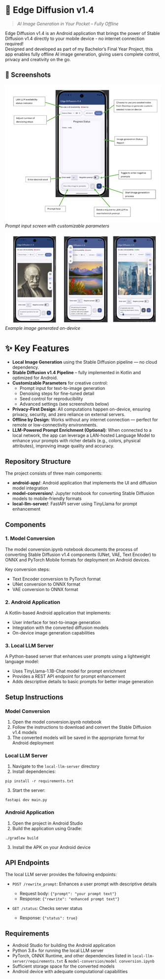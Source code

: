 # 📱  Edge Diffusion v1.4

> *AI Image Generation in Your Pocket – Fully Offline*

Edge Diffusion v1.4 is an Android application that brings the power of Stable Diffusion v1.4 directly to your mobile device - no internet connection required! \
Designed and developed as part of my Bachelor’s Final Year Project, this app enables fully offline AI image generation, giving users complete control, privacy and creativity on the go.


## 📸 Screenshots
![App UI](images/1_App_UI.PNG "App UI") \
*Prompt input screen with customizable parameters*  

![Generated Image](images/demo_pic.PNG "Generated Image") \
 *Example image generated on-device*  

# ✨ Key Features

- **Local Image Generation** using the Stable Diffusion pipeline — no cloud dependency.
- **Stable Diffusion v1.4 Pipeline** – fully implemented in Kotlin and optimized for Android.
- **Customizable Parameters** for creative control:
    - Prompt input for text-to-image generation
    - Denoising steps for fine-tuned detail
    - Seed control for reproducibility
    - Advanced settings (see screenshots below)
- **Privacy-First Design**: All computations happen on-device, ensuring privacy, security, and zero reliance on external servers.
- **Offline by Design**: Works without any internet connection — perfect for remote or low-connectivity environments.
- **LLM-Powered Prompt Enrichment (Optional)**: When connected to a local network, the app can leverage a LAN-hosted Language Model to enhance your prompts with richer details (e.g., colors, physical attributes), improving image quality and accuracy.


## Repository Structure

The project consists of three main components:

- **android-app/**: Android application that implements the UI and diffusion model integration
- **model-conversion/**: Jupyter notebook for converting Stable Diffusion models to mobile-friendly formats
- **local-llm-server/**: FastAPI server using TinyLlama for prompt enhancement

## Components

### 1. Model Conversion

The model conversion.ipynb notebook documents the process of converting Stable Diffusion v1.4 components (UNet, VAE, Text Encoder) to ONNX and PyTorch Mobile formats for deployment on Android devices.

Key conversion steps:

- Text Encoder conversion to PyTorch format
- UNet conversion to ONNX format
- VAE conversion to ONNX format

### 2. Android Application

A Kotlin-based Android application that implements:

- User interface for text-to-image generation
- Integration with the converted diffusion models
- On-device image generation capabilities

### 3. Local LLM Server

A Python-based server that enhances user prompts using a lightweight language model:

- Uses TinyLlama-1.1B-Chat model for prompt enrichment
- Provides a REST API endpoint for prompt enhancement
- Adds descriptive details to basic prompts for better image generation

## Setup Instructions

### Model Conversion

1. Open the model conversion.ipynb notebook
2. Follow the instructions to download and convert the Stable Diffusion v1.4 models
3. The converted models will be saved in the appropriate format for Android deployment

### Local LLM Server

1. Navigate to the `local-llm-server` directory
2. Install dependencies:

```
pip install -r requirements.txt
```

3. Start the server:

```
fastapi dev main.py
```

### Android Application

1. Open the project in Android Studio
2. Build the application using Gradle:

```
./gradlew build
```

3. Install the APK on your Android device

## API Endpoints

The local LLM server provides the following endpoints:

- `POST /rewrite_prompt`: Enhances a user prompt with descriptive details

  - Request body: `{"prompt": "your prompt text"}`
  - Response: `{"rewrite": "enhanced prompt text"}`

- `GET /status`: Checks server status
  - Response: `{"status": true}`

## Requirements

- Android Studio for building the Android application
- Python 3.8+ for running the local LLM server
- PyTorch, ONNX Runtime, and other dependencies listed in `local-llm-server/requirements.txt` & `model-conversion/model conversion.ipynb`
- Sufficient storage space for the converted models
- Android device with adequate computational capabilities
